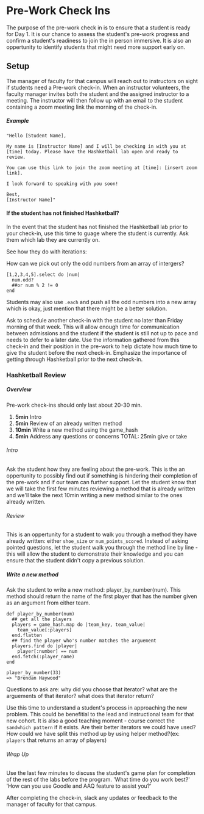# Pre-Work Check Ins

The purpose of the pre-work check in is to ensure that a student is ready for Day 1. It is our chance to assess the student's pre-work progress and confirm a student's readiness to join the in person immersive. It is also an oppertunity to identify students that might need more support early on.


## Setup

The manager of faculty for that campus will reach out to instructors on sight if students need a Pre-work check-in. When an instructor volunteers, the faculty manager invites both the student and the assigned instructor to a meeting. The instructor will then follow up with an email to the student containing a zoom meeting link the morning of the check-in.

##### Example
```
"Hello [Student Name],

My name is [Instructor Name] and I will be checking in with you at [time] today. Please have the Hashketball lab open and ready to review.

You can use this link to join the zoom meeting at [time]: [insert zoom link].

I look forward to speaking with you soon!

Best,
[Instructor Name]"
```

#### If the student has not finished Hashketball?

In the event that the student has not finished the Hashketball lab prior to your check-in, use this time to guage where the student is currently. Ask them which lab they are currently on.

See how they do with iterations:

How can we pick out only the odd numbers from an array of intergers?

```
[1,2,3,4,5].select do |num|
  num.odd?
  ##or num % 2 != 0
end
```

Students may also use `.each` and push all the odd numbers into a new array which is okay, just mention that there might be a better solution.

Ask to schedule another check-in with the student no later than Friday morning of that week. This will allow enough time for communication between admissions and the student if the student is still not up to pace and needs to defer to a later date. Use the information gathered from this check-in and their position in the pre-work to help dictate how much time to give the student before the next check-in. Emphasize the importance of getting through Hashketball prior to the next check-in.


### Hashketball Review

##### Overview
Pre-work check-ins should only last about 20-30 min.
  1. **5min** Intro
  2. **5min** Review of an already written method
  3. **10min** Write a new method using the game_hash
  4. **5min** Address any questions or concerns
  TOTAL: 25min give or take

###### Intro

Ask the student how they are feeling about the pre-work. This is the an oppertunity to possibly find out if something is hindering their completion of the pre-work and if our team can further support. Let the student know that we will take the first few minutes reviewing a method that is already written and we'll take the next 10min writing a new method similar to the ones already written.

###### Review

This is an oppertunity for a student to walk you through a method they have already written: either `shoe_size` or `num_points_scored`. Instead of asking pointed questions, let the student walk you through the method line by line - this will allow the student to demonstrate their knowledge and you can ensure that the student didn't copy a previous solution.

##### Write a new method

Ask the student to write a new method: player_by_number(num). This method should return the name of the first player that has the number given as an argument from either team.

```
def player_by_number(num)
  ## get all the players
  players = game_hash.map do |team_key, team_value|
    team_value[:players]
  end.flatten
  ## find the player who's number matches the arguement
  players.find do |player|
    player[:number] == num
  end.fetch(:player_name)
end

player_by_number(33)
=> "Brendan Haywood"
```

Questions to ask are: why did you choose that iterator? what are the arguements of that iterator? what does that iterator return?

Use this time to understand a student's process in approaching the new problem. This could be benefitial to the lead and instructional team for that new cohort. It is also a good teaching moment - course correct the `sandwhich pattern` if it exists. Are their better iterators we could have used? How could we have split this method up by using helper method?(ex: `players` that returns an array of players)


###### Wrap Up

Use the last few minutes to discuss the student's game plan for completion of the rest of the labs before the program.
  'What time do you work best?'
  'How can you use Goodle and AAQ feature to assist you?'

After completing the check-in, slack any updates or feedback to the manager of faculty for that campus. 
